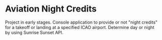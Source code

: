 # Aviation Night Credits
Project in early stages. Console application to provide or not "night credits" for a takeoff or landing at a specified ICAO airport. Determine day or night by using Sunrise Sunset API.
